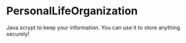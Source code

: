# PersonalLifeOrganization
Java scrypt to keep your information. You can use it to store anything securely!
